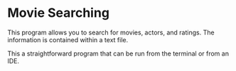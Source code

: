 # Movie Searching

This program allows you to search for movies, actors, and ratings. The information is contained within a text file. 

This a straightforward program that can be run from the terminal or from an IDE.
